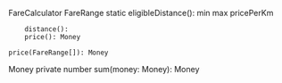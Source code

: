 FareCalculator
    FareRange
        static eligibleDistance():
        min
        max
        pricePerKm

        distance():
        price(): Money

    price(FareRange[]): Money


Money
    private number
    sum(money: Money): Money
